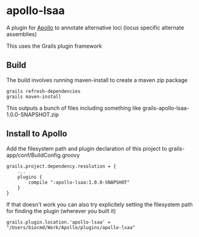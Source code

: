# apollo-lsaa

A plugin for [Apollo](http://github.com/GMOD/Apollo) to annotate alternative loci (locus specific alternate assemblies)

This uses the Grails plugin framework


## Build

The build involves running maven-install to create a maven zip package

    grails refresh-dependencies
    grails maven-install

This outputs a bunch of files including something like grails-apollo-lsaa-1.0.0-SNAPSHOT.zip

## Install to Apollo

Add the filesystem path and plugin declaration of this project to grails-app/conf/BuildConfig.groovy


    grails.project.dependency.resolution = {
        ...
        plugins {
            compile ":apollo-lsaa:1.0.0-SNAPSHOT"
        }
    }



If that doesn't work you can also try explicitely setting the filesystem path for finding the plugin (wherever you built it)

    grails.plugin.location.'apollo-lsaa' = "/Users/biocmd/Work/Apollo/plugins/apollo-lsaa"
